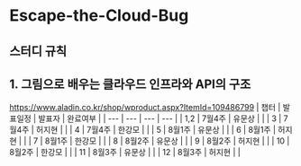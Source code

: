 # Escape-the-Cloud-Bug

## 스터디 규칙


## 1. 그림으로 배우는 클라우드 인프라와 API의 구조
https://www.aladin.co.kr/shop/wproduct.aspx?ItemId=109486799
| 챕터 | 발표일정 | 발표자 | 완료여부 |
| --- | --- | --- | --- |
| 1,2 | 7월4주 | 유문상 |  |
| 3 | 7월4주 | 허지현 |  |
| 4 | 7월4주 | 한강모 |  |
| 5 | 8월1주 | 유문상 |  |
| 6 | 8월1주 | 허지현 |  |
| 7 | 8월1주 | 한강모 |  |
| 8 | 8월2주 | 유문상 |  |
| 9 | 8월2주 | 허지현 |  |
| 10 | 8월2주 | 한강모 |  |
| 11 | 8월3주 | 유문상 |  |
| 12 | 8월3주 | 허지현 |  |